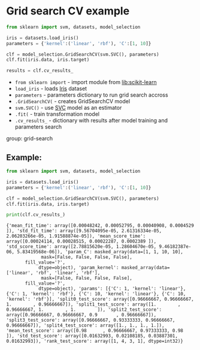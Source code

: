 # Grid search CV example

```python
from sklearn import svm, datasets, model_selection

iris = datasets.load_iris()
parameters = {'kernel':('linear', 'rbf'), 'C':[1, 10]}

clf = model_selection.GridSearchCV(svm.SVC(), parameters)
clf.fit(iris.data, iris.target)

results = clf.cv_results_
```

- `from sklearn import` - import module from [lib:scikit-learn](https://onelinerhub.com/python-scikit-learn/how-to-install-scikit-learn-using-pip)
- `load_iris` - loads [Iris](https://scikit-learn.org/stable/auto_examples/datasets/plot_iris_dataset.html) dataset
- `parameters` - parameters dictionary to run grid search accross
- `.GridSearchCV(` - creates GridSearchCV model
- `svm.SVC()` - use [SVC](https://onelinerhub.com/python-scikit-learn/svc-classifier-example) model as an estimator
- `.fit(` - train transformation model
- `.cv_results_` - dictionary with results after model training and parameters search

group: grid-search

## Example: 
```python
from sklearn import svm, datasets, model_selection

iris = datasets.load_iris()
parameters = {'kernel':('linear', 'rbf'), 'C':[1, 10]}

clf = model_selection.GridSearchCV(svm.SVC(), parameters)
clf.fit(iris.data, iris.target)

print(clf.cv_results_)
```
```
{'mean_fit_time': array([0.00048242, 0.00052795, 0.00040908, 0.0004529 ]), 'std_fit_time': array([9.56704095e-05, 2.61316334e-05, 2.06203266e-05, 1.91588874e-05]), 'mean_score_time': array([0.00024114, 0.00028515, 0.00022287, 0.0002389 ]), 'std_score_time': array([2.78815620e-05, 1.28604670e-05, 9.46182387e-06, 5.83419568e-06]), 'param_C': masked_array(data=[1, 1, 10, 10],
             mask=[False, False, False, False],
       fill_value='?',
            dtype=object), 'param_kernel': masked_array(data=['linear', 'rbf', 'linear', 'rbf'],
             mask=[False, False, False, False],
       fill_value='?',
            dtype=object), 'params': [{'C': 1, 'kernel': 'linear'}, {'C': 1, 'kernel': 'rbf'}, {'C': 10, 'kernel': 'linear'}, {'C': 10, 'kernel': 'rbf'}], 'split0_test_score': array([0.96666667, 0.96666667, 1.        , 0.96666667]), 'split1_test_score': array([1.        , 0.96666667, 1.        , 1.        ]), 'split2_test_score': array([0.96666667, 0.96666667, 0.9       , 0.96666667]), 'split3_test_score': array([0.96666667, 0.93333333, 0.96666667, 0.96666667]), 'split4_test_score': array([1., 1., 1., 1.]), 'mean_test_score': array([0.98      , 0.96666667, 0.97333333, 0.98      ]), 'std_test_score': array([0.01632993, 0.02108185, 0.03887301, 0.01632993]), 'rank_test_score': array([1, 4, 3, 1], dtype=int32)}

```

